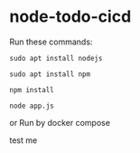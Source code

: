 # node-todo-cicd

Run these commands:


`sudo apt install nodejs`


`sudo apt install npm`


`npm install`

`node app.js`

or Run by docker compose

test me

